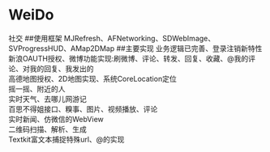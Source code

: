 # WeiDo
社交
##使用框架
MJRefresh、AFNetworking、SDWebImage、SVProgressHUD、AMap2DMap
##主要实现
  业务逻辑已完善、登录注销新特性   
  新浪OAUTH授权、微博功能实现:刷微博、评论、转发、回复、收藏、@我的评论、对我的回复、我发出的    
  高德地图授权、2D地图实现、系统CoreLocation定位  
  摇一摇、附近的人  
  实时天气、去哪儿网游记  
  百思不得姐接口、糗事、图片、视频播放、评论  
  实时新闻、仿微信的WebView  
  二维码扫描、解析、生成  
  Textkit富文本捕捉特殊url、@的实现  
